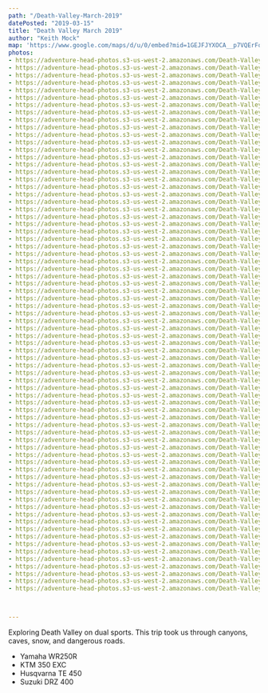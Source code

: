 ```yaml
---
path: "/Death-Valley-March-2019"
datePosted: "2019-03-15"
title: "Death Valley March 2019"
author: "Keith Mock"
map: 'https://www.google.com/maps/d/u/0/embed?mid=1GEJFJYXOCA__p7VQErFqNdeF8ZUwuCaD'
photos:
- https://adventure-head-photos.s3-us-west-2.amazonaws.com/Death-Valley-March-2019/IMG_0168.jpeg
- https://adventure-head-photos.s3-us-west-2.amazonaws.com/Death-Valley-March-2019/IMG_0174.jpeg
- https://adventure-head-photos.s3-us-west-2.amazonaws.com/Death-Valley-March-2019/IMG_0182.jpeg
- https://adventure-head-photos.s3-us-west-2.amazonaws.com/Death-Valley-March-2019/IMG_0189.jpeg
- https://adventure-head-photos.s3-us-west-2.amazonaws.com/Death-Valley-March-2019/IMG_0227.jpeg
- https://adventure-head-photos.s3-us-west-2.amazonaws.com/Death-Valley-March-2019/IMG_0228.jpeg
- https://adventure-head-photos.s3-us-west-2.amazonaws.com/Death-Valley-March-2019/IMG_0229.jpeg
- https://adventure-head-photos.s3-us-west-2.amazonaws.com/Death-Valley-March-2019/IMG_0261.jpeg
- https://adventure-head-photos.s3-us-west-2.amazonaws.com/Death-Valley-March-2019/IMG_0263.jpeg
- https://adventure-head-photos.s3-us-west-2.amazonaws.com/Death-Valley-March-2019/IMG_0267.jpeg
- https://adventure-head-photos.s3-us-west-2.amazonaws.com/Death-Valley-March-2019/IMG_1188.jpeg
- https://adventure-head-photos.s3-us-west-2.amazonaws.com/Death-Valley-March-2019/IMG_1189.jpeg
- https://adventure-head-photos.s3-us-west-2.amazonaws.com/Death-Valley-March-2019/IMG_1191.jpeg
- https://adventure-head-photos.s3-us-west-2.amazonaws.com/Death-Valley-March-2019/IMG_1192.jpeg
- https://adventure-head-photos.s3-us-west-2.amazonaws.com/Death-Valley-March-2019/IMG_1197.jpeg
- https://adventure-head-photos.s3-us-west-2.amazonaws.com/Death-Valley-March-2019/IMG_1198.jpeg
- https://adventure-head-photos.s3-us-west-2.amazonaws.com/Death-Valley-March-2019/IMG_1199.jpeg
- https://adventure-head-photos.s3-us-west-2.amazonaws.com/Death-Valley-March-2019/IMG_1205.jpeg
- https://adventure-head-photos.s3-us-west-2.amazonaws.com/Death-Valley-March-2019/IMG_1208.jpeg
- https://adventure-head-photos.s3-us-west-2.amazonaws.com/Death-Valley-March-2019/IMG_1210.jpeg
- https://adventure-head-photos.s3-us-west-2.amazonaws.com/Death-Valley-March-2019/IMG_1211.jpeg
- https://adventure-head-photos.s3-us-west-2.amazonaws.com/Death-Valley-March-2019/IMG_1212.jpeg
- https://adventure-head-photos.s3-us-west-2.amazonaws.com/Death-Valley-March-2019/IMG_1213.jpeg
- https://adventure-head-photos.s3-us-west-2.amazonaws.com/Death-Valley-March-2019/IMG_1214.jpeg
- https://adventure-head-photos.s3-us-west-2.amazonaws.com/Death-Valley-March-2019/IMG_1215.jpeg
- https://adventure-head-photos.s3-us-west-2.amazonaws.com/Death-Valley-March-2019/IMG_1216.jpeg
- https://adventure-head-photos.s3-us-west-2.amazonaws.com/Death-Valley-March-2019/IMG_1222.jpeg
- https://adventure-head-photos.s3-us-west-2.amazonaws.com/Death-Valley-March-2019/IMG_1223.jpeg
- https://adventure-head-photos.s3-us-west-2.amazonaws.com/Death-Valley-March-2019/IMG_1224.jpeg
- https://adventure-head-photos.s3-us-west-2.amazonaws.com/Death-Valley-March-2019/IMG_1225.jpeg
- https://adventure-head-photos.s3-us-west-2.amazonaws.com/Death-Valley-March-2019/IMG_1228.jpeg
- https://adventure-head-photos.s3-us-west-2.amazonaws.com/Death-Valley-March-2019/IMG_1231.jpeg
- https://adventure-head-photos.s3-us-west-2.amazonaws.com/Death-Valley-March-2019/IMG_1232.jpeg
- https://adventure-head-photos.s3-us-west-2.amazonaws.com/Death-Valley-March-2019/IMG_1234.jpeg
- https://adventure-head-photos.s3-us-west-2.amazonaws.com/Death-Valley-March-2019/IMG_1235.jpeg
- https://adventure-head-photos.s3-us-west-2.amazonaws.com/Death-Valley-March-2019/IMG_1237.jpeg
- https://adventure-head-photos.s3-us-west-2.amazonaws.com/Death-Valley-March-2019/IMG_1239.jpeg
- https://adventure-head-photos.s3-us-west-2.amazonaws.com/Death-Valley-March-2019/IMG_1242.jpeg
- https://adventure-head-photos.s3-us-west-2.amazonaws.com/Death-Valley-March-2019/IMG_1246.jpeg
- https://adventure-head-photos.s3-us-west-2.amazonaws.com/Death-Valley-March-2019/IMG_1247.jpeg
- https://adventure-head-photos.s3-us-west-2.amazonaws.com/Death-Valley-March-2019/IMG_1248.jpeg
- https://adventure-head-photos.s3-us-west-2.amazonaws.com/Death-Valley-March-2019/IMG_1250.jpeg
- https://adventure-head-photos.s3-us-west-2.amazonaws.com/Death-Valley-March-2019/IMG_1252.jpeg
- https://adventure-head-photos.s3-us-west-2.amazonaws.com/Death-Valley-March-2019/IMG_1253.jpeg
- https://adventure-head-photos.s3-us-west-2.amazonaws.com/Death-Valley-March-2019/IMG_1262.jpeg
- https://adventure-head-photos.s3-us-west-2.amazonaws.com/Death-Valley-March-2019/IMG_1268.jpeg
- https://adventure-head-photos.s3-us-west-2.amazonaws.com/Death-Valley-March-2019/IMG_1282.jpeg
- https://adventure-head-photos.s3-us-west-2.amazonaws.com/Death-Valley-March-2019/IMG_1290.jpeg
- https://adventure-head-photos.s3-us-west-2.amazonaws.com/Death-Valley-March-2019/IMG_1291.jpeg
- https://adventure-head-photos.s3-us-west-2.amazonaws.com/Death-Valley-March-2019/IMG_1306.jpeg
- https://adventure-head-photos.s3-us-west-2.amazonaws.com/Death-Valley-March-2019/IMG_1307.jpeg
- https://adventure-head-photos.s3-us-west-2.amazonaws.com/Death-Valley-March-2019/IMG_1308.jpeg
- https://adventure-head-photos.s3-us-west-2.amazonaws.com/Death-Valley-March-2019/IMG_1309.jpeg
- https://adventure-head-photos.s3-us-west-2.amazonaws.com/Death-Valley-March-2019/IMG_1311.jpeg
- https://adventure-head-photos.s3-us-west-2.amazonaws.com/Death-Valley-March-2019/IMG_1312.jpeg
- https://adventure-head-photos.s3-us-west-2.amazonaws.com/Death-Valley-March-2019/IMG_1313.jpeg
- https://adventure-head-photos.s3-us-west-2.amazonaws.com/Death-Valley-March-2019/IMG_1314.jpeg
- https://adventure-head-photos.s3-us-west-2.amazonaws.com/Death-Valley-March-2019/IMG_1922.jpeg
- https://adventure-head-photos.s3-us-west-2.amazonaws.com/Death-Valley-March-2019/IMG_1924.jpeg
- https://adventure-head-photos.s3-us-west-2.amazonaws.com/Death-Valley-March-2019/IMG_1950.jpeg
- https://adventure-head-photos.s3-us-west-2.amazonaws.com/Death-Valley-March-2019/IMG_1956.jpeg
- https://adventure-head-photos.s3-us-west-2.amazonaws.com/Death-Valley-March-2019/IMG_1963.jpeg
- https://adventure-head-photos.s3-us-west-2.amazonaws.com/Death-Valley-March-2019/IMG_1964.jpeg
- https://adventure-head-photos.s3-us-west-2.amazonaws.com/Death-Valley-March-2019/IMG_1981.jpeg
- https://adventure-head-photos.s3-us-west-2.amazonaws.com/Death-Valley-March-2019/IMG_1984.jpeg
- https://adventure-head-photos.s3-us-west-2.amazonaws.com/Death-Valley-March-2019/IMG_1988.jpeg
- https://adventure-head-photos.s3-us-west-2.amazonaws.com/Death-Valley-March-2019/IMG_1989.jpeg
- https://adventure-head-photos.s3-us-west-2.amazonaws.com/Death-Valley-March-2019/IMG_1995.jpeg
- https://adventure-head-photos.s3-us-west-2.amazonaws.com/Death-Valley-March-2019/IMG_2002.jpeg
- https://adventure-head-photos.s3-us-west-2.amazonaws.com/Death-Valley-March-2019/IMG_2012.jpeg
- https://adventure-head-photos.s3-us-west-2.amazonaws.com/Death-Valley-March-2019/IMG_2013.jpeg
- https://adventure-head-photos.s3-us-west-2.amazonaws.com/Death-Valley-March-2019/IMG_2020.jpeg



---
```


Exploring Death Valley on dual sports. This trip took us through canyons, caves, snow, and dangerous roads.

- Yamaha WR250R
- KTM 350 EXC
- Husqvarna TE 450
- Suzuki DRZ 400